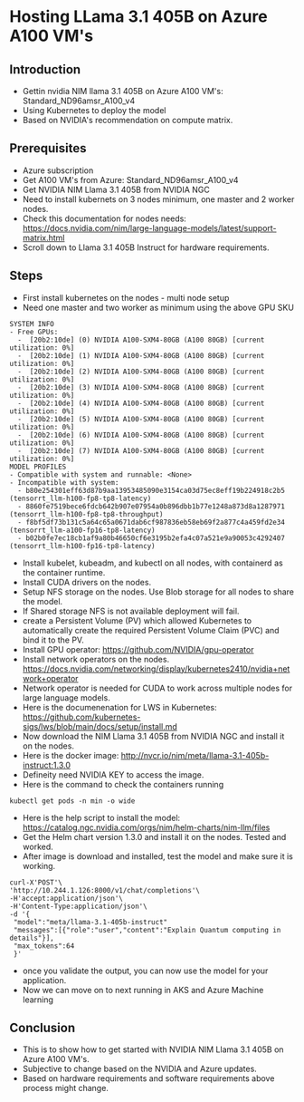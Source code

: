 # Hosting LLama 3.1 405B on Azure A100 VM's

## Introduction

- Gettin nvidia NIM llama 3.1 405B on Azure A100 VM's: Standard_ND96amsr_A100_v4
- Using Kubernetes to deploy the model
- Based on NVIDIA's recommendation on compute matrix.

## Prerequisites

- Azure subscription
- Get A100 VM's from Azure: Standard_ND96amsr_A100_v4
- Get NVIDIA NIM Llama 3.1 405B from NVIDIA NGC
- Need to install kubernets on 3 nodes minimum, one master and 2 worker nodes.
- Check this documentation for nodes needs: https://docs.nvidia.com/nim/large-language-models/latest/support-matrix.html
- Scroll down to Llama 3.1 405B Instruct for hardware requirements.
  
## Steps

- First install kubernetes on the nodes - multi node setup
- Need one master and two worker as minimum using the above GPU SKU

```
SYSTEM INFO
- Free GPUs:
  -  [20b2:10de] (0) NVIDIA A100-SXM4-80GB (A100 80GB) [current utilization: 0%]
  -  [20b2:10de] (1) NVIDIA A100-SXM4-80GB (A100 80GB) [current utilization: 0%]
  -  [20b2:10de] (2) NVIDIA A100-SXM4-80GB (A100 80GB) [current utilization: 0%]
  -  [20b2:10de] (3) NVIDIA A100-SXM4-80GB (A100 80GB) [current utilization: 0%]
  -  [20b2:10de] (4) NVIDIA A100-SXM4-80GB (A100 80GB) [current utilization: 0%]
  -  [20b2:10de] (5) NVIDIA A100-SXM4-80GB (A100 80GB) [current utilization: 0%]
  -  [20b2:10de] (6) NVIDIA A100-SXM4-80GB (A100 80GB) [current utilization: 0%]
  -  [20b2:10de] (7) NVIDIA A100-SXM4-80GB (A100 80GB) [current utilization: 0%]
MODEL PROFILES
- Compatible with system and runnable: <None>
- Incompatible with system:
  - b80e254301eff63d87b9aa13953485090e3154ca03d75ec8eff19b224918c2b5 (tensorrt_llm-h100-fp8-tp8-latency)
  - 8860fe7519bece6fdcb642b907e07954a0b896dbb1b77e1248a873d8a1287971 (tensorrt_llm-h100-fp8-tp8-throughput)
  - f8bf5df73b131c5a64c65a0671dab6cf987836eb58eb69f2a877c4a459fd2e34 (tensorrt_llm-a100-fp16-tp8-latency)
  - b02b0fe7ec18cb1af9a80b46650cf6e3195b2efa4c07a521e9a90053c4292407 (tensorrt_llm-h100-fp16-tp8-latency)

```

- Install kubelet, kubeadm, and kubectl on all nodes, with containerd as the container runtime.
- Install CUDA drivers on the nodes.
- Setup NFS storage on the nodes. Use Blob storage for all nodes to share the model.
- If Shared storage NFS is not available deployment will fail.
- create a Persistent Volume (PV) which allowed Kubernetes to automatically create the required Persistent Volume Claim (PVC) and bind it to the PV.
- Install GPU operator: https://github.com/NVIDIA/gpu-operator
- Install network operators on the nodes. https://docs.nvidia.com/networking/display/kubernetes2410/nvidia+network+operator
- Network operator is needed for CUDA to work across multiple nodes for large language models.
- Here is the documenenation for LWS in Kubernetes: https://github.com/kubernetes-sigs/lws/blob/main/docs/setup/install.md
- Now download the NIM Llama 3.1 405B from NVIDIA NGC and install it on the nodes.
- Here is the docker image: http://nvcr.io/nim/meta/llama-3.1-405b-instruct:1.3.0 
- Defineity need NVIDIA KEY to access the image.
- Here is the command to check the containers running

```
kubectl get pods -n min -o wide
```

- Here is the help script to install the model: https://catalog.ngc.nvidia.com/orgs/nim/helm-charts/nim-llm/files
- Get the Helm chart version 1.3.0 and install it on the nodes. Tested and worked.
- After image is download and installed, test the model and make sure it is working.

```
curl-X'POST'\
'http://10.244.1.126:8000/v1/chat/completions'\
-H'accept:application/json'\
-H'Content-Type:application/json'\
-d '{
 "model":"meta/llama-3.1-405b-instruct"
 "messages":[{"role":"user","content":"Explain Quantum computing in details"}],
 "max_tokens":64
 }'
```

- once you validate the output, you can now use the model for your application.
- Now we can move on to next running in AKS and Azure Machine learning

## Conclusion

- This is to show how to get started with NVIDIA NIM Llama 3.1 405B on Azure A100 VM's.
- Subjective to change based on the NVIDIA and Azure updates.
- Based on hardware requirements and software requirements above process might change.